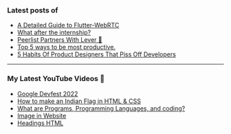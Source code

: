 ### Latest posts of 
<!-- BLOG-POST-LIST:START -->
- [A Detailed Guide to Flutter-WebRTC](https://blog.codersalman.live/a-detailed-guide-to-flutter-webrtc)
- [What after the internship?](https://blog.codersalman.live/what-after-the-internship)
- [Peerlist Partners With Lever 🎉](https://blog.codersalman.live/peerlist-partners-with-lever)
- [Top 5 ways to be most productive.](https://blog.codersalman.live/top-5-ways-to-be-most-productive-1)
- [5 Habits Of Product Designers That Piss Off Developers](https://blog.codersalman.live/5-habits-of-product-designers-that-piss-off-developers)
<!-- BLOG-POST-LIST:END -->

<hr>

### My Latest YouTube Videos 🌱
<!-- YOUTUBE:START -->
- [Google Devfest 2022 ](https://www.youtube.com/watch?v=u_wWOf0LUxk)
- [How to make an Indian Flag in HTML &amp; CSS ](https://www.youtube.com/watch?v=5IxQYP8xTIE)
- [What are  Programs, Programming Languages, and coding? ](https://www.youtube.com/watch?v=9_b_2HpqasE)
- [Image in Website ](https://www.youtube.com/watch?v=g2bmNTShT-Q)
- [Headings HTML ](https://www.youtube.com/watch?v=YCgJBxAvboA)
<!-- YOUTUBE:END -->
